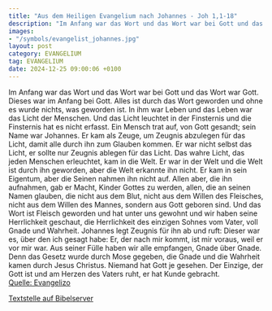 ```yaml
---
title: "Aus dem Heiligen Evangelium nach Johannes - Joh 1,1-18"
description: "Im Anfang war das Wort und das Wort war bei Gott und das Wort war Gott. Dieses war im Anfang bei Gott. Alles ist durch das Wort geworden und ohne es wurde nichts, was geworden ist. In ihm war Leben und das Leben war das Licht der Menschen. Und das Licht leuchtet in der Finsternis...."
images:
- "/symbols/evangelist_johannes.jpg"
layout: post
category: EVANGELIUM
tag: EVANGELIUM
date: 2024-12-25 09:00:06 +0100
---
```

Im Anfang war das Wort und das Wort war bei Gott und das Wort war Gott.
Dieses war im Anfang bei Gott.
Alles ist durch das Wort geworden und ohne es wurde nichts, was geworden ist.
In ihm war Leben und das Leben war das Licht der Menschen.
Und das Licht leuchtet in der Finsternis und die Finsternis hat es nicht erfasst.<!--more-->
Ein Mensch trat auf, von Gott gesandt; sein Name war Johannes.
Er kam als Zeuge, um Zeugnis abzulegen für das Licht, damit alle durch ihn zum Glauben kommen.
Er war nicht selbst das Licht, er sollte nur Zeugnis ablegen für das Licht.
Das wahre Licht, das jeden Menschen erleuchtet, kam in die Welt.
Er war in der Welt und die Welt ist durch ihn geworden, aber die Welt erkannte ihn nicht.
Er kam in sein Eigentum, aber die Seinen nahmen ihn nicht auf.
Allen aber, die ihn aufnahmen, gab er Macht, Kinder Gottes zu werden, allen, die an seinen Namen glauben,
die nicht aus dem Blut, nicht aus dem Willen des Fleisches, nicht aus dem Willen des Mannes, sondern aus Gott geboren sind.
Und das Wort ist Fleisch geworden und hat unter uns gewohnt und wir haben seine Herrlichkeit geschaut, die Herrlichkeit des einzigen Sohnes vom Vater, voll Gnade und Wahrheit.
Johannes legt Zeugnis für ihn ab und ruft: Dieser war es, über den ich gesagt habe: Er, der nach mir kommt, ist mir voraus, weil er vor mir war.
Aus seiner Fülle haben wir alle empfangen, Gnade über Gnade.
Denn das Gesetz wurde durch Mose gegeben, die Gnade und die Wahrheit kamen durch Jesus Christus.
Niemand hat Gott je gesehen. Der Einzige, der Gott ist und am Herzen des Vaters ruht, er hat Kunde gebracht.<br>
[Quelle: Evangelizo](https://evangeliumtagfuertag.org/DE/gospel)

[Textstelle auf Bibelserver](https://www.bibleserver.com/EU/Johannes1,1-18)
